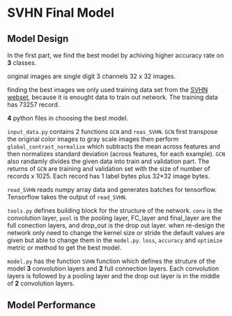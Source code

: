 # SVHN Final Model

## Model Design

In the first part, we find the best model by achiving higher accuracy rate on **3** classes.

original images are single digit 3 channels 32 x 32 images. 

finding the best images we only used training data set from the 
[SVHN webset](http://ufldl.stanford.edu/housenumbers/), because it is enought data to train out network. The training data has 73257 record. 



**4** python files in choosing the best model. 

`input_data.py` contains 2 functions `GCN` and `reas_SVHN`.
`GCN` first transpose the original color images to gray scale images then perform `global_contrast_normalize` which subtracts the mean across features and then normalizes standard deviation (across features, for each example). `GCN` also randamly divides the given data into train and validation part. The returns of `GCN` are training and validation set with the size of number of records x 1025. Each record has 1 label bytes plus 32*32 image bytes. 

`read_SVHN` reads numpy array data and generates batches for tensorflow. Tensorflow takes the output of `read_SVHN`. 


`tools.py` defines building block for the structure of the network. `conv` is the convolution layer, `pool`  is the pooling layer, FC_layer and final_layer are the full conection layers, and drop_out is the drop out layer. when re-design the network only need to change the    kernel size or  stride the default values are given but able to change them in the `model.py`. `loss`, `accuracy` and `optimize` metric or method to get the best model. 

`model.py` has the function `SVHN` function which defines the struture of the model **3** convolution layers and **2** full connection layers. Each convolution layers is followed by a pooling layer and the drop out layer is in the middle of **2** convolution layers. 

## Model Performance






 
